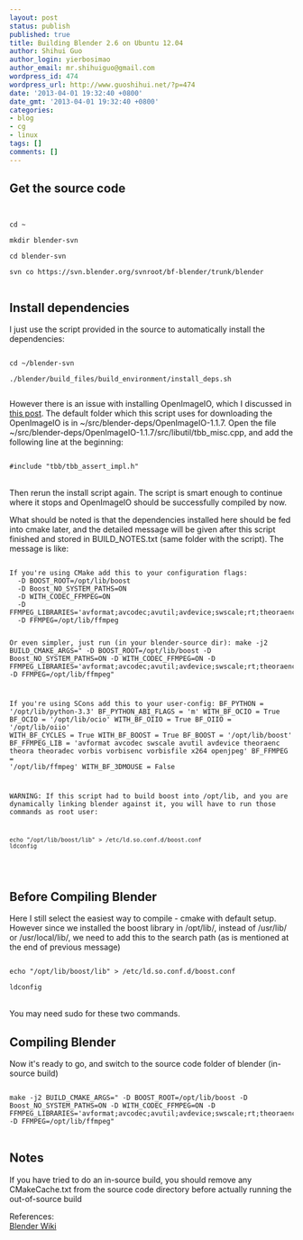 ```yaml
---
layout: post
status: publish
published: true
title: Building Blender 2.6 on Ubuntu 12.04
author: Shihui Guo
author_login: yierbosimao
author_email: mr.shihuiguo@gmail.com
wordpress_id: 474
wordpress_url: http://www.guoshihui.net/?p=474
date: '2013-04-01 19:32:40 +0800'
date_gmt: '2013-04-01 19:32:40 +0800'
categories:
- blog
- cg
- linux
tags: []
comments: []
---
```

<h2> Get the source code </h2>
<p><code><br />
cd ~<br />
mkdir blender-svn<br />
cd blender-svn<br />
svn co https://svn.blender.org/svnroot/bf-blender/trunk/blender<br />
</code></p>
<h2> Install dependencies </h2>
<p>I just use the script provided in the source to automatically install the dependencies:<br />
<code><br />
cd ~/blender-svn<br />
./blender/build_files/build_environment/install_deps.sh<br />
</code></p>
<p>However there is an issue with installing OpenImageIO, which I discussed in <a href="http://www.guoshihui.net/2013/03/compiling-openimageio-using-shell-command-in-ubuntu-12-04/">this post</a>. The default folder which this script uses for downloading the OpenImageIO is in ~/src/blender-deps/OpenImageIO-1.1.7. Open the file ~/src/blender-deps/OpenImageIO-1.1.7/src/libutil/tbb_misc.cpp, and add the following line at the beginning:<br />
<code><br />
#include "tbb/tbb_assert_impl.h"<br />
</code><br />
Then rerun the install script again. The script is smart enough to continue where it stops and OpenImageIO should be successfully compiled by now.</p>
<p>What should be noted is that the dependencies installed here should be fed into cmake later, and the detailed message will be given after this script finished and stored in BUILD_NOTES.txt (same folder with the script). The message is like:</p>
<pre>
<code>
If you're using CMake add this to your configuration flags:
  -D BOOST_ROOT=/opt/lib/boost
  -D Boost_NO_SYSTEM_PATHS=ON
  -D WITH_CODEC_FFMPEG=ON
  -D FFMPEG_LIBRARIES='avformat;avcodec;avutil;avdevice;swscale;rt;theoraenc;theora;theoradec;vorbis;vorbisenc;vorbisfile;x264;openjpeg'
  -D FFMPEG=/opt/lib/ffmpeg

Or even simpler, just run (in your blender-source dir):
  make -j2 BUILD_CMAKE_ARGS=" -D BOOST_ROOT=/opt/lib/boost -D Boost_NO_SYSTEM_PATHS=ON -D WITH_CODEC_FFMPEG=ON -D FFMPEG_LIBRARIES='avformat;avcodec;avutil;avdevice;swscale;rt;theoraenc;theora;theoradec;vorbis;vorbisenc;vorbisfile;x264;openjpeg' -D FFMPEG=/opt/lib/ffmpeg"

If you're using SCons add this to your user-config:
BF_PYTHON = '/opt/lib/python-3.3'
BF_PYTHON_ABI_FLAGS = 'm'
WITH_BF_OCIO = True
BF_OCIO = '/opt/lib/ocio'
WITH_BF_OIIO = True
BF_OIIO = '/opt/lib/oiio'
WITH_BF_CYCLES = True
WITH_BF_BOOST = True
BF_BOOST = '/opt/lib/boost'
BF_FFMPEG_LIB = 'avformat avcodec swscale avutil avdevice theoraenc theora theoradec vorbis vorbisenc vorbisfile x264 openjpeg'
BF_FFMPEG = '/opt/lib/ffmpeg'
WITH_BF_3DMOUSE = False


WARNING: If this script had to build boost into /opt/lib, and you are dynamically linking
         blender against it, you will have to run those commands as root user:

    echo "/opt/lib/boost/lib" > /etc/ld.so.conf.d/boost.conf
    ldconfig
</code>
</pre>
<h2> Before Compiling Blender </h2>
<p>Here I still select the easiest way to compile - cmake with default setup. However since we installed the boost library in /opt/lib/, instead of /usr/lib/ or /usr/local/lib/, we need to add this to the search path (as is mentioned at the end of previous message)<br />
<code><br />
echo "/opt/lib/boost/lib" > /etc/ld.so.conf.d/boost.conf<br />
ldconfig<br />
</code><br />
You may need sudo for these two commands.</p>
<h2> Compiling Blender </h2>
<p>Now it's ready to go, and switch to the source code folder of blender (in-source build)</p>
<pre>
<code>
make -j2 BUILD_CMAKE_ARGS=" -D BOOST_ROOT=/opt/lib/boost -D Boost_NO_SYSTEM_PATHS=ON -D WITH_CODEC_FFMPEG=ON -D FFMPEG_LIBRARIES='avformat;avcodec;avutil;avdevice;swscale;rt;theoraenc;theora;theoradec;vorbis;vorbisenc;vorbisfile;x264;openjpeg' -D FFMPEG=/opt/lib/ffmpeg"
</code>
</pre>
<h2> Notes </h2>
<p>If you have tried to do an in-source build, you should remove any CMakeCache.txt from the source code directory before actually running the out-of-source build</p>
<p>References:<br />
<a href="http://wiki.blender.org/index.php/Dev:2.5/Doc/Building_Blender/Linux/Ubuntu/CMake">Blender Wiki</a></p>
